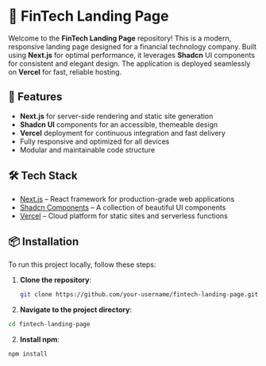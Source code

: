 # 💸 FinTech Landing Page

Welcome to the **FinTech Landing Page** repository! This is a modern, responsive landing page designed for a financial technology company. Built using **Next.js** for optimal performance, it leverages **Shadcn** UI components for consistent and elegant design. The application is deployed seamlessly on **Vercel** for fast, reliable hosting.

## 🚀 Features

- **Next.js** for server-side rendering and static site generation
- **Shadcn UI** components for an accessible, themeable design
- **Vercel** deployment for continuous integration and fast delivery
- Fully responsive and optimized for all devices
- Modular and maintainable code structure

## 🛠️ Tech Stack

- [Next.js](https://nextjs.org/) – React framework for production-grade web applications
- [Shadcn Components](https://shadcn.dev/) – A collection of beautiful UI components
- [Vercel](https://vercel.com/) – Cloud platform for static sites and serverless functions

## 📦 Installation

To run this project locally, follow these steps:

1. **Clone the repository**:

   ```bash
   git clone https://github.com/your-username/fintech-landing-page.git
   ```
2. **Navigate to the project       directory**:
```bash 
cd fintech-landing-page
```
2. **Install npm**:
```bash
npm install
```